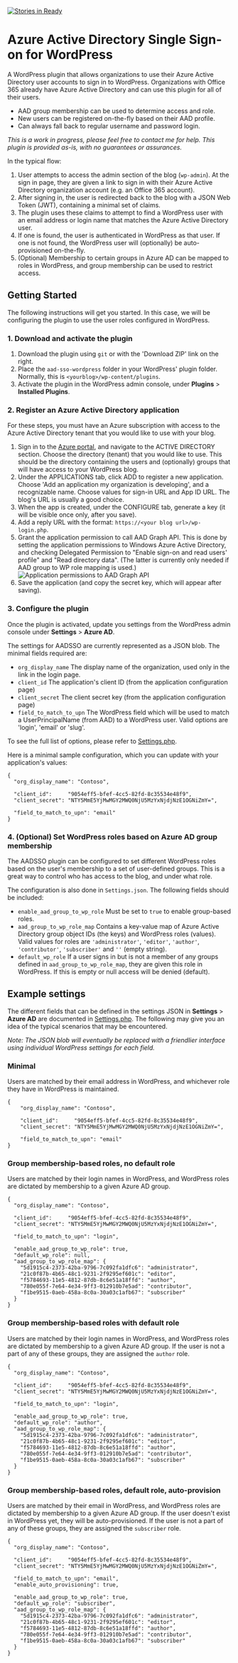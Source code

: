 [![Stories in Ready](https://badge.waffle.io/psignoret/aad-sso-wordpress.png?label=ready&title=Ready)](https://waffle.io/psignoret/aad-sso-wordpress)
# Azure Active Directory Single Sign-on for WordPress

A WordPress plugin that allows organizations to use their Azure Active Directory
user accounts to sign in to WordPress. Organizations with Office 365 already have
Azure Active Directory and can use this plugin for all of their users.

- AAD group membership can be used to determine access and role.
- New users can be registered on-the-fly based on their AAD profile.
- Can always fall back to regular username and password login.

*This is a work in progress, please feel free to contact me for help. This plugin is provided as-is, with no guarantees or assurances.*

In the typical flow:

1. User attempts to access the admin section of the blog (`wp-admin`). At the sign in page, they are given a link to sign in with their Azure Active Directory organization account (e.g. an Office 365 account).
2. After signing in, the user is redirected back to the blog with a JSON Web Token (JWT), containing a minimal set of claims.
3. The plugin uses these claims to attempt to find a WordPress user with an email address or login name that matches the Azure Active Directory user.
4. If one is found, the user is authenticated in WordPress as that user. If one is not found, the WordPress user will (optionally) be auto-provisioned on-the-fly.
5. (Optional) Membership to certain groups in Azure AD can be mapped to roles in WordPress, and group membership can be used to restrict access.

## Getting Started

The following instructions will get you started. In this case, we will be configuring the plugin to use the user roles configured in WordPress.

### 1. Download and activate the plugin

1. Download the plugin using `git` or with the 'Download ZIP' link on the right.
2. Place the `aad-sso-wordpress` folder in your WordPress' plugin folder. Normally, this is `<yourblog>/wp-content/plugins`.
3. Activate the plugin in the WordPress admin console, under **Plugins** > **Installed Plugins**.

### 2. Register an Azure Active Directory application

For these steps, you must have an Azure subscription with access to the Azure Active Directory tenant that you would like to use with your blog.

1. Sign in to the [Azure portal](https://manage.windowsazure.com), and navigate to the ACTIVE DIRECTORY section. Choose the directory (tenant) that you would like to use. This should be the directory containing the users and (optionally) groups that will have access to your WordPress blog.
3. Under the APPLICATIONS tab, click ADD to register a new application. Choose 'Add an application my organization is developing', and a recognizable name. Choose values for sign-in URL and App ID URL. The blog's URL is usually a good choice.
4. When the app is created, under the CONFIGURE tab, generate a key (it will be visible once only, after you save).
5. Add a reply URL with the format: `https://<your blog url>/wp-login.php`.
6. Grant the application permission to call AAD Graph API. This is done by setting the application permissions to Windows Azure Active Directory, and checking Delegated Permission to "Enable sign-on and read users' profile" and "Read directory data". (The latter is currently only needed if AAD group to WP role mapping is used.)
   ![Application permissions to AAD Graph API](https://cloud.githubusercontent.com/assets/231140/6990496/fcf02fb0-da21-11e4-9d60-1e6e2fd2cef1.png)
7. Save the application (and copy the secret key, which will appear after saving).

### 3. Configure the plugin

Once the plugin is activated, update you settings from the WordPress admin console under **Settings** > **Azure AD**.

The settings for AADSSO are currently represented as a JSON blob. The minimal fields required are:

- `org_display_name` The display name of the organization, used only in the link in the login page.
- `client_id` The application's client ID (from the application configuration page)
- `client_secret` The client secret key (from the application configuration page)
- `field_to_match_to_upn` The WordPress field which will be used to match a UserPrincipalName (from AAD) to a WordPress user. Valid options are 'login', 'email' or 'slug'.

To see the full list of options, please refer to [Settings.php](Settings.php).

Here is a minimal sample configuration, which you can update with your application's values:

    {
      "org_display_name": "Contoso",
      
      "client_id":     "9054eff5-bfef-4cc5-82fd-8c35534e48f9",
      "client_secret": "NTY5MmE5YjMwMGY2MWQ0NjU5MzYxNjdjNzE1OGNiZmY=",
      
      "field_to_match_to_upn": "email"
    }

### 4. (Optional) Set WordPress roles based on Azure AD group membership

The AADSSO plugin can be configured to set different WordPress roles based on the user's membership to a set of user-defined groups. This is a great way to control who has access to the blog, and under what role.

The configuration is also done in `Settings.json`. The following fields should be included:

- `enable_aad_group_to_wp_role` Must be set to `true` to enable group-based roles.
- `aad_group_to_wp_role_map` Contains a key-value map of Azure Active Directory group object IDs (the keys) and WordPress roles (values). Valid values for roles are `'administrator'`, `'editor'`, `'author'`, `'contributor'`, `'subscriber'` and `''` (empty string).
- `default_wp_role` If a user signs in but is not a member of any groups defined in `aad_group_to_wp_role_map`, they are given this role in WordPress. If this is empty or null access will be denied (default).

## Example settings

The different fields that can be defined in the settings JSON in **Settings** > **Azure AD** are documented in [Settings.php](Settings.php). The following may give you an idea of the typical scenarios that may be encountered.

*Note: The JSON blob will eventually be replaced with a friendlier interface using individual WordPress settings for each field.*

### Minimal

Users are matched by their email address in WordPress, and whichever role they have in WordPress is maintained.

    {
        "org_display_name": "Contoso",
        
        "client_id":     "9054eff5-bfef-4cc5-82fd-8c35534e48f9",
        "client_secret": "NTY5MmE5YjMwMGY2MWQ0NjU5MzYxNjdjNzE1OGNiZmY=",
        
        "field_to_match_to_upn": "email"
    }

### Group membership-based roles, no default role

Users are matched by their login names in WordPress, and WordPress roles are dictated by membership to a given Azure AD group.

    {
      "org_display_name": "Contoso",
      
      "client_id":     "9054eff5-bfef-4cc5-82fd-8c35534e48f9",
      "client_secret": "NTY5MmE5YjMwMGY2MWQ0NjU5MzYxNjdjNzE1OGNiZmY=",
      
      "field_to_match_to_upn": "login",
      
      "enable_aad_group_to_wp_role": true,
      "default_wp_role": null,
      "aad_group_to_wp_role_map": {
        "5d1915c4-2373-42ba-9796-7c092fa1dfc6": "administrator",
        "21c0f87b-4b65-48c1-9231-2f9295ef601c": "editor",
        "f5784693-11e5-4812-87db-8c6e51a18ffd": "author",
        "780e055f-7e64-4e34-9ff3-012910b7e5ad": "contributor",
        "f1be9515-0aeb-458a-8c0a-30a03c1afb67": "subscriber"
      }
    }

### Group membership-based roles with default role

Users are matched by their login names in WordPress, and WordPress roles are dictated by membership to a given Azure AD group. If the user is not a part of any of these groups, they are assigned the `author` role.

    {
      "org_display_name": "Contoso",
      
      "client_id":     "9054eff5-bfef-4cc5-82fd-8c35534e48f9",
      "client_secret": "NTY5MmE5YjMwMGY2MWQ0NjU5MzYxNjdjNzE1OGNiZmY=",
      
      "field_to_match_to_upn": "login",
      
      "enable_aad_group_to_wp_role": true,
      "default_wp_role": "author",    
      "aad_group_to_wp_role_map": {
        "5d1915c4-2373-42ba-9796-7c092fa1dfc6": "administrator",
        "21c0f87b-4b65-48c1-9231-2f9295ef601c": "editor",
        "f5784693-11e5-4812-87db-8c6e51a18ffd": "author",
        "780e055f-7e64-4e34-9ff3-012910b7e5ad": "contributor",
        "f1be9515-0aeb-458a-8c0a-30a03c1afb67": "subscriber"
      }
    }

### Group membership-based roles, default role, auto-provision

Users are matched by their email in WordPress, and WordPress roles are dictated by membership to a given Azure AD group. If the user doesn't exist in WordPress yet, they will be auto-provisioned. If the user is not a part of any of these groups, they are assigned the `subscriber` role.

    {
      "org_display_name": "Contoso",
      
      "client_id":     "9054eff5-bfef-4cc5-82fd-8c35534e48f9",
      "client_secret": "NTY5MmE5YjMwMGY2MWQ0NjU5MzYxNjdjNzE1OGNiZmY=",
      
      "field_to_match_to_upn": "email",
      "enable_auto_provisioning": true,
      
      "enable_aad_group_to_wp_role": true,
      "default_wp_role": "subscriber",
      "aad_group_to_wp_role_map": {
        "5d1915c4-2373-42ba-9796-7c092fa1dfc6": "administrator",
        "21c0f87b-4b65-48c1-9231-2f9295ef601c": "editor",
        "f5784693-11e5-4812-87db-8c6e51a18ffd": "author",
        "780e055f-7e64-4e34-9ff3-012910b7e5ad": "contributor",
        "f1be9515-0aeb-458a-8c0a-30a03c1afb67": "subscriber"
      }
    }
